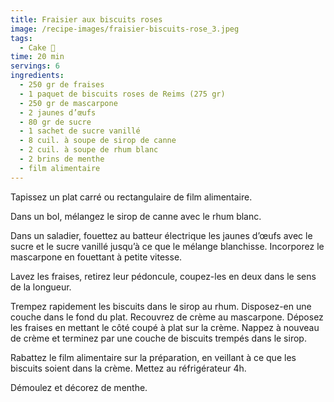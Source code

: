 ```yaml
---
title: Fraisier aux biscuits roses
image: /recipe-images/fraisier-biscuits-rose_3.jpeg
tags:
  - Cake 🍰
time: 20 min
servings: 6
ingredients:
  - 250 gr de fraises
  - 1 paquet de biscuits roses de Reims (275 gr)
  - 250 gr de mascarpone
  - 2 jaunes d’œufs
  - 80 gr de sucre
  - 1 sachet de sucre vanillé
  - 8 cuil. à soupe de sirop de canne
  - 2 cuil. à soupe de rhum blanc
  - 2 brins de menthe
  - film alimentaire
---
```

Tapissez un plat carré ou rectangulaire de film alimentaire.

Dans un bol, mélangez le sirop de canne avec le rhum blanc.

Dans un saladier, fouettez au batteur électrique les jaunes d’œufs avec le sucre et le sucre vanillé jusqu’à ce que le mélange blanchisse. Incorporez le mascarpone en fouettant à petite vitesse.

Lavez les fraises, retirez leur pédoncule, coupez-les en deux dans le sens de la longueur.

Trempez rapidement les biscuits dans le sirop au rhum. Disposez-en une couche dans le fond du plat. Recouvrez de crème au mascarpone. Déposez les fraises en mettant le côté coupé à plat sur la crème. Nappez à nouveau de crème et terminez par une couche de biscuits trempés dans le sirop.

Rabattez le film alimentaire sur la préparation, en veillant à ce que les biscuits soient dans la crème. Mettez au réfrigérateur 4h.

Démoulez et décorez de menthe.